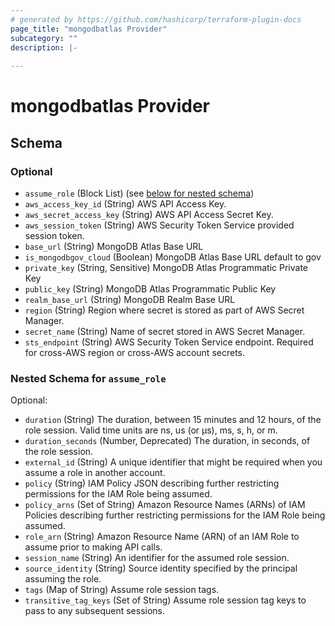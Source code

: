 ```yaml
---
# generated by https://github.com/hashicorp/terraform-plugin-docs
page_title: "mongodbatlas Provider"
subcategory: ""
description: |-
  
---
```


# mongodbatlas Provider





<!-- schema generated by tfplugindocs -->
## Schema

### Optional

- `assume_role` (Block List) (see [below for nested schema](#nestedblock--assume_role))
- `aws_access_key_id` (String) AWS API Access Key.
- `aws_secret_access_key` (String) AWS API Access Secret Key.
- `aws_session_token` (String) AWS Security Token Service provided session token.
- `base_url` (String) MongoDB Atlas Base URL
- `is_mongodbgov_cloud` (Boolean) MongoDB Atlas Base URL default to gov
- `private_key` (String, Sensitive) MongoDB Atlas Programmatic Private Key
- `public_key` (String) MongoDB Atlas Programmatic Public Key
- `realm_base_url` (String) MongoDB Realm Base URL
- `region` (String) Region where secret is stored as part of AWS Secret Manager.
- `secret_name` (String) Name of secret stored in AWS Secret Manager.
- `sts_endpoint` (String) AWS Security Token Service endpoint. Required for cross-AWS region or cross-AWS account secrets.

<a id="nestedblock--assume_role"></a>
### Nested Schema for `assume_role`

Optional:

- `duration` (String) The duration, between 15 minutes and 12 hours, of the role session. Valid time units are ns, us (or µs), ms, s, h, or m.
- `duration_seconds` (Number, Deprecated) The duration, in seconds, of the role session.
- `external_id` (String) A unique identifier that might be required when you assume a role in another account.
- `policy` (String) IAM Policy JSON describing further restricting permissions for the IAM Role being assumed.
- `policy_arns` (Set of String) Amazon Resource Names (ARNs) of IAM Policies describing further restricting permissions for the IAM Role being assumed.
- `role_arn` (String) Amazon Resource Name (ARN) of an IAM Role to assume prior to making API calls.
- `session_name` (String) An identifier for the assumed role session.
- `source_identity` (String) Source identity specified by the principal assuming the role.
- `tags` (Map of String) Assume role session tags.
- `transitive_tag_keys` (Set of String) Assume role session tag keys to pass to any subsequent sessions.

